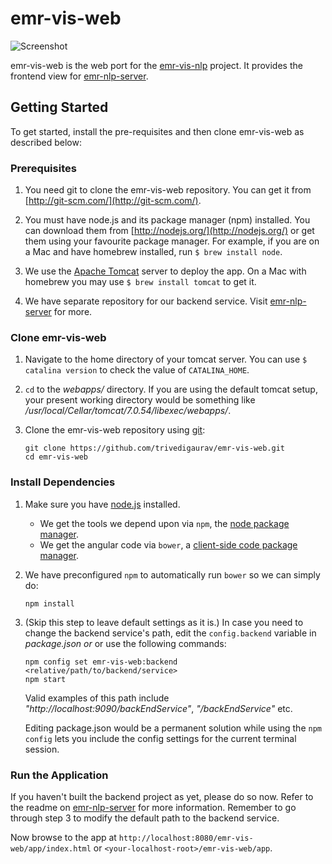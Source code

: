 # emr-vis-web 

![Screenshot](https://github.com/trivedigaurav/emr-vis-web/raw/master/screenshot.png)

emr-vis-web is the web port for the [emr-vis-nlp](https://github.com/trivedigaurav/emr-vis-nlp) project. It provides the frontend view for [emr-nlp-server](https://github.com/trivedigaurav/emr-nlp-server).

## Getting Started

To get started, install the pre-requisites and then clone emr-vis-web as described below:

### Prerequisites

1. You need git to clone the emr-vis-web repository. You can get it from
[http://git-scm.com/](http://git-scm.com/).

2. You must have node.js and its package manager (npm) installed. You can download them from [http://nodejs.org/](http://nodejs.org/) or get them using your favourite package manager. For example, if you are on a Mac and have homebrew installed, run `$ brew install node`.

3. We use the [Apache Tomcat](http://tomcat.apache.org/) server to deploy the app. On a Mac with homebrew you may use `$ brew install tomcat` to get it.

4. We have separate repository for our backend service. Visit [emr-nlp-server](https://github.com/trivedigaurav/emr-nlp-server) for more. 

### Clone emr-vis-web

1. Navigate to the home directory of your tomcat server. You can use `$ catalina version` to check the value of  `CATALINA_HOME`.
2. `cd` to the _webapps/_ directory. If you are using the default tomcat setup, your present working directory would be something like _/usr/local/Cellar/tomcat/7.0.54/libexec/webapps/_.
3. Clone the emr-vis-web repository using [git][git]:

    ```
    git clone https://github.com/trivedigaurav/emr-vis-web.git
    cd emr-vis-web
    ```

### Install Dependencies

1. Make sure you have [node.js][node] installed.

    * We get the tools we depend upon via `npm`, the [node package manager][npm].
    * We get the angular code via `bower`, a [client-side code package manager][bower].

2. We have preconfigured `npm` to automatically run `bower` so we can simply do:

    ```
    npm install
    ```

3. (Skip this step to leave default settings as it is.) 
   In case you need to change the backend service's path, edit the `config.backend` variable in _package.json_ *or* or use the following commands:

    ```
    npm config set emr-vis-web:backend <relative/path/to/backend/service>
    npm start
    ```
    
    Valid examples of this path include _"http://localhost:9090/backEndService"_, _"/backEndService"_ etc.
    
    Editing package.json would be a permanent solution while using the `npm config` lets you include the config settings for the current terminal session.

### Run the Application

If you haven't built the backend project as yet, please do so now. Refer to the readme on  [emr-nlp-server](https://github.com/trivedigaurav/emr-nlp-server) for more information. Remember to go through step 3 to modify the default path to the backend service.

Now browse to the app at `http://localhost:8080/emr-vis-web/app/index.html` or `<your-localhost-root>/emr-vis-web/app`.


[git]: http://git-scm.com/
[bower]: http://bower.io
[npm]: https://www.npmjs.org/
[node]: http://nodejs.org
